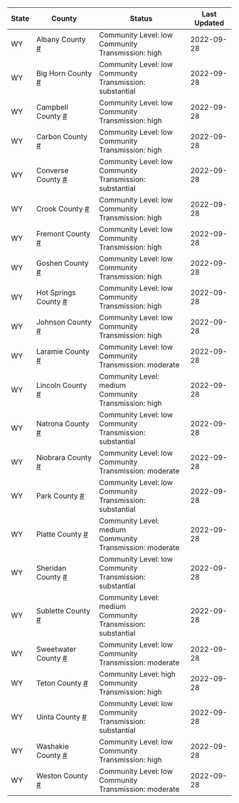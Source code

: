 State | County | Status | Last Updated
--- | --- | --- | --- 
WY | Albany County <a href="#albany_county">#</a> | <a name="albany_county"></a>Community Level: low<br/>Community Transmission: high | 2022-09-28
WY | Big Horn County <a href="#big_horn_county">#</a> | <a name="big_horn_county"></a>Community Level: low<br/>Community Transmission: substantial | 2022-09-28
WY | Campbell County <a href="#campbell_county">#</a> | <a name="campbell_county"></a>Community Level: low<br/>Community Transmission: high | 2022-09-28
WY | Carbon County <a href="#carbon_county">#</a> | <a name="carbon_county"></a>Community Level: low<br/>Community Transmission: high | 2022-09-28
WY | Converse County <a href="#converse_county">#</a> | <a name="converse_county"></a>Community Level: low<br/>Community Transmission: substantial | 2022-09-28
WY | Crook County <a href="#crook_county">#</a> | <a name="crook_county"></a>Community Level: low<br/>Community Transmission: high | 2022-09-28
WY | Fremont County <a href="#fremont_county">#</a> | <a name="fremont_county"></a>Community Level: low<br/>Community Transmission: high | 2022-09-28
WY | Goshen County <a href="#goshen_county">#</a> | <a name="goshen_county"></a>Community Level: low<br/>Community Transmission: high | 2022-09-28
WY | Hot Springs County <a href="#hot_springs_county">#</a> | <a name="hot_springs_county"></a>Community Level: low<br/>Community Transmission: high | 2022-09-28
WY | Johnson County <a href="#johnson_county">#</a> | <a name="johnson_county"></a>Community Level: low<br/>Community Transmission: high | 2022-09-28
WY | Laramie County <a href="#laramie_county">#</a> | <a name="laramie_county"></a>Community Level: low<br/>Community Transmission: moderate | 2022-09-28
WY | Lincoln County <a href="#lincoln_county">#</a> | <a name="lincoln_county"></a>Community Level: medium<br/>Community Transmission: high | 2022-09-28
WY | Natrona County <a href="#natrona_county">#</a> | <a name="natrona_county"></a>Community Level: low<br/>Community Transmission: substantial | 2022-09-28
WY | Niobrara County <a href="#niobrara_county">#</a> | <a name="niobrara_county"></a>Community Level: low<br/>Community Transmission: moderate | 2022-09-28
WY | Park County <a href="#park_county">#</a> | <a name="park_county"></a>Community Level: low<br/>Community Transmission: substantial | 2022-09-28
WY | Platte County <a href="#platte_county">#</a> | <a name="platte_county"></a>Community Level: medium<br/>Community Transmission: moderate | 2022-09-28
WY | Sheridan County <a href="#sheridan_county">#</a> | <a name="sheridan_county"></a>Community Level: low<br/>Community Transmission: substantial | 2022-09-28
WY | Sublette County <a href="#sublette_county">#</a> | <a name="sublette_county"></a>Community Level: medium<br/>Community Transmission: substantial | 2022-09-28
WY | Sweetwater County <a href="#sweetwater_county">#</a> | <a name="sweetwater_county"></a>Community Level: low<br/>Community Transmission: moderate | 2022-09-28
WY | Teton County <a href="#teton_county">#</a> | <a name="teton_county"></a>Community Level: high<br/>Community Transmission: high | 2022-09-28
WY | Uinta County <a href="#uinta_county">#</a> | <a name="uinta_county"></a>Community Level: low<br/>Community Transmission: substantial | 2022-09-28
WY | Washakie County <a href="#washakie_county">#</a> | <a name="washakie_county"></a>Community Level: low<br/>Community Transmission: high | 2022-09-28
WY | Weston County <a href="#weston_county">#</a> | <a name="weston_county"></a>Community Level: low<br/>Community Transmission: moderate | 2022-09-28
